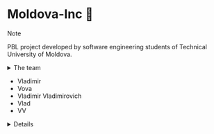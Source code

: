 # Moldova-Inc :wine_glass:

> [!NOTE]
> PBL project developed by software engineering students of Technical University of Moldova.
> <details>
>  <summary>The team</summary>
  -  Vladimir  
  -  Vova  
  -  Vladimir Vladimirovich  
  -  Vlad  
  -   VV
<details>

> [!TIP]
> How to play:
